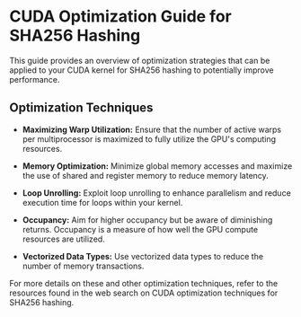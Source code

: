 # CUDA Optimization Guide for SHA256 Hashing

This guide provides an overview of optimization strategies that can be applied to your CUDA kernel for SHA256 hashing to potentially improve performance.

## Optimization Techniques

- **Maximizing Warp Utilization:** Ensure that the number of active warps per multiprocessor is maximized to fully utilize the GPU's computing resources.

- **Memory Optimization:** Minimize global memory accesses and maximize the use of shared and register memory to reduce memory latency.

- **Loop Unrolling:** Exploit loop unrolling to enhance parallelism and reduce execution time for loops within your kernel.

- **Occupancy:** Aim for higher occupancy but be aware of diminishing returns. Occupancy is a measure of how well the GPU compute resources are utilized.

- **Vectorized Data Types:** Use vectorized data types to reduce the number of memory transactions.

For more details on these and other optimization techniques, refer to the resources found in the web search on CUDA optimization techniques for SHA256 hashing.